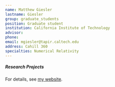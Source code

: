 ```yaml
---
name: Matthew Giesler
lastname: Giesler
group: graduate_students
position: Graduate student
institution: California Institute of Technology
advisor:
phone:
email: mgiesler@tapir.caltech.edu
address: Cahill 360
specialties: Numerical Relativity
---
```


##### Research Projects

For details, see <a href="http://www.tapir.caltech.edu/~mgiesler/">my website</a>.
